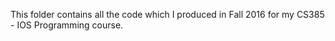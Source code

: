This folder contains all the code which I produced in Fall 2016 for my CS385 - IOS Programming course.
